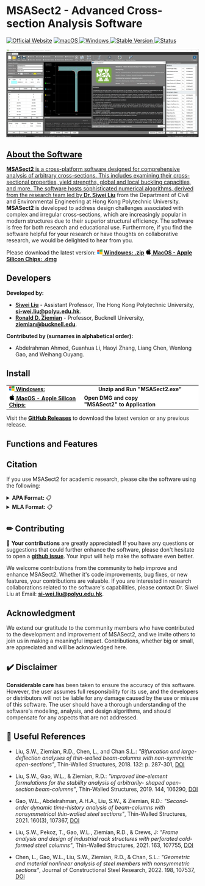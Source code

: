 # MSASect2 - Advanced Cross-section Analysis Software 

[![Official Website](http://img.shields.io/badge/Website-www.msasect.com-blue?style=flat&logo=world&logoColor=white)](http://www.MSASect.com)
<a href="https://github.com/zsulsw/MSASect2/releases" target="_blank">
<img alt="macOS" src="https://img.shields.io/badge/-macOS-black?style=flat-square&logo=apple&logoColor=white" />
<a href="https://github.com/zsulsw/MSASect2/releases" target="_blank">
<img alt="Windows" src="https://img.shields.io/badge/-Windows-blue?style=flat-square&logo=windows&logoColor=white" />
![Stable Version](https://img.shields.io/badge/version-1.0.6-green)
![Status](https://img.shields.io/badge/status-beta-orange)

<!--![Platform](https://img.shields.io/badge/platform-windows%20%7C%20macos-red)-->

![Screen Shot Gif](/image/Main-Page.gif)

## About the Software
**MSASect2** is a cross-platform software designed for comprehensive analysis of arbitrary cross-sections. This includes examining their cross-sectional properties, yield strengths, global and local buckling capacities, and more. The software hosts sophisticated numerical algorithms, derived from the research team led by [**Dr. Siwei Liu**](https://www.polyu.edu.hk/cee/people/academic-staff/dr-siwei-liu/) from the Department of Civil and Environmental Engineering at Hong Kong Polytechnic University. **MSASect2** is developed to address design challenges associated with complex and irregular cross-sections, which are increasingly popular in modern structures due to their superior structural efficiency. The software is free for both research and educational use. Furthermore, if you find the software helpful for your research or have thoughts on collaborative research, we would be delighted to hear from you.

Please download the latest version:  <td><a href='https://github.com/zsulsw/MSASect2/releases/download/%23beta/Windows-MSASect2-v1.0.6.zip'> <img src='./image/windows.png' style="height:14px; width: 14px" /> <b>Windowes: .zip</b></a></td> <td><a href='https://github.com/zsulsw/MSASect2/releases/download/%23beta/MacOS-ARM-MSASect2-v1.0.6.dmg'> <img src='./image/mac.png' style="height:15px; width: 15px" /> <b>MacOS - Apple Silicon Chips: .dmg</b></a></td>

## Developers
**Developed by:**

- [**Siwei Liu**](https://www.polyu.edu.hk/cee/people/academic-staff/dr-siwei-liu/) - Assistant Professor, The Hong Kong Polytechnic University, [**si-wei.liu@polyu.edu.hk**](mailto:si-wei.liu@polyu.edu.hk).
- [**Ronald D. Ziemian**](https://www.aisc.org/contacts/ronald-ziemian/) - Professor, Bucknell University, [**ziemian@bucknell.edu**](mailto:ziemian@bucknell.edu).

**Contributed by (surnames in alphabetical order):**

- Abdelrahman Ahmed, Guanhua Li, Haoyi Zhang, Liang Chen, Wenlong Gao, and Weihang Ouyang. 

## Install
<table>
  <tr style="background-color: white;">
    <td><a href='https://github.com/zsulsw/MSASect2/releases'><img src='./image/windows.png' style="height:14px; width: 14px" /> <b>Windowes:</b></a></td>
    <td colspan="2" style="text-align:center"><b>Unzip and Run "MSASect2.exe"</b></td>  
  </tr>
  <tr style="background-color: white;"text-align: center;">
    <td><a href='https://github.com/zsulsw/MSASect2/releases'><img src='./image/mac.png' style="height:15px; width: 15px" /> <b>MacOS - Apple Silicon Chips:</b></a></td>
    <td><b>Open DMG and copy "MSASect2" to Application</b></a></td>
  </tr>
</table>

Visit the **[GitHub Releases](https://github.com/zsulsw/MSASect2/releases)** to download the latest version or any previous release.


## Functions and Features
<!--
<div style="text-align: center;">
  <img src="URL_OF_YOUR_GIF" alt="GIF Example" width="300">
  <p style="margin-top: 10px;">Caption for the GIF</p>
</div>
-->

## Citation

If you use MSASect2 for academic research, please cite the software using the following:

<details>
<summary><strong>APA Format:</strong> 📋</summary>

Liu, S. W., & Ziemian, R. D. (2023). MSASect2 - Matrix Structural Analysis Software for Arbitrary Cross-sections. Retrieved from http://www.msasect.com

</details>

<details>
<summary><strong>MLA Format:</strong> 📋</summary>

Liu, Si-Wei, and Ziemian, Ronald D. "MSASect2 - Matrix Structural Analysis Software for Arbitrary Cross-sections." 2023. Web. <http://www.msasect.com>
</details>


<!-- If you use MSASect2 for academic research, please cite the software using the following:

**APA:**
```
Liu, S. W., & Ziemian, R. D. (2023). MSASect2 - Matrix Structural Analysis Software for Arbitrary Cross-sections. Retrieved from http://www.msasect.com
```
**MLA:**
```
Liu, Si-Wei, and Ziemian, Ronald D. "MSASect2 - Matrix Structural Analysis Software for Arbitrary Cross-sections." 2023. Web. <http://www.msasect.com>.```
```
-->

## ✏  Contributing

📌 **Your contributions** are greatly appreciated! If you have any questions or suggestions that could further enhance the software, please don't hesitate to open a [**github issue**](https://github.com/zsulsw/MSASect2/issues). Your input will help make the software even better.

We welcome contributions from the community to help improve and enhance MSASect2. Whether it's code improvements, bug fixes, or new features, your contributions are valuable. If you are interested in research collaborations related to the software's capabilities, please contact Dr. Siwei Liu at Email: [**si-wei.liu@polyu.edu.hk**](mailto:si-wei.liu@polyu.edu.hk).


## Acknowledgment 

We extend our gratitude to the community members who have contributed to the development and improvement of MSASect2, and we invite others to join us in making a meaningful impact. Contributions, whether big or small, are appreciated and will be acknowledged here.

## ✔️ Disclaimer

**Considerable care** has been taken to ensure the accuracy of this software. However, the user assumes full responsibility for its use, and the developers or distributors will not be liable for any damage caused by the use or misuse of this software. The user should have a thorough understanding of the software's modeling, analysis, and design algorithms, and should compensate for any aspects that are not addressed. 

## 📜  Useful References

- Liu, S.W., Ziemian, R.D., Chen, L., and Chan S.L.:
*"Bifurcation and large-deflection analyses of thin-walled beam-columns with non-symmetric open-sections"*,
Thin-Walled Structures, 2018. 132: p. 287-301,
[DOI](https://doi.org/10.1016/j.tws.2018.07.044)

- Liu, S.W., Gao, W.L., & Ziemian, R.D.:
*"Improved line-element formulations for the stability analysis of arbitrarily- shaped open-section beam-columns"*,
Thin-Walled Structures, 2019. 144, 106290,
[DOI](https://doi.org/10.1016/j.tws.2019.106290)

- Gao, W.L., Abdelrahman, A.H.A., Liu, S.W., & Ziemian, R.D.:
*"Second-order dynamic time-history analysis of beam-columns with nonsymmetrical thin-walled steel sections"*,
Thin-Walled Structures, 2021. 160(3), 107367,
[DOI](https://doi.org/10.1016/j.tws.2020.107367)

- Liu, S.W., Pekoz, T., Gao, W.L., Ziemian, R.D., & Crews, J:
*"Frame analysis and design of industrial rack structures with perforated cold-formed steel columns"*,
Thin-Walled Structures, 2021. 163, 107755,
[DOI](https://doi.org/10.1016/j.tws.2021.107755)

- Chen, L., Gao, W.L., Liu, S.W., Ziemian, R.D., & Chan, S.L.:
*"Geometric and material nonlinear analysis of steel members with nonsymmetric sections"*,
Journal of Constructional Steel Research, 2022. 198, 107537,
[DOI](https://doi.org/10.1016/j.jcsr.2022.107537)

